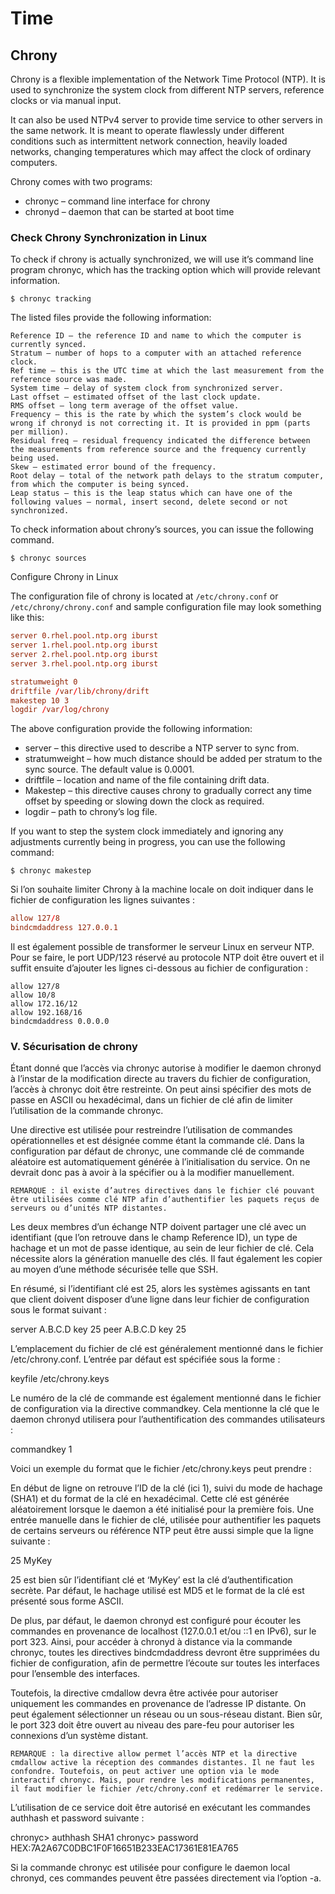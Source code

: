 # Time

## Chrony
Chrony is a flexible implementation of the Network Time Protocol (NTP). It is used to synchronize the system clock from different NTP servers, reference clocks or via manual input.

It can also be used NTPv4 server to provide time service to other servers in the same network. It is meant to operate flawlessly under different conditions such as intermittent network connection, heavily loaded networks, changing temperatures which may affect the clock of ordinary computers.

Chrony comes with two programs:

* chronyc – command line interface for chrony
* chronyd – daemon that can be started at boot time

### Check Chrony Synchronization in Linux

To check if chrony is actually synchronized, we will use it’s command line program chronyc, which has the tracking option which will provide relevant information.

```shell
$ chronyc tracking
```

The listed files provide the following information:

    Reference ID – the reference ID and name to which the computer is currently synced.
    Stratum – number of hops to a computer with an attached reference clock.
    Ref time – this is the UTC time at which the last measurement from the reference source was made.
    System time – delay of system clock from synchronized server.
    Last offset – estimated offset of the last clock update.
    RMS offset – long term average of the offset value.
    Frequency – this is the rate by which the system’s clock would be wrong if chronyd is not correcting it. It is provided in ppm (parts per million).
    Residual freq – residual frequency indicated the difference between the measurements from reference source and the frequency currently being used.
    Skew – estimated error bound of the frequency.
    Root delay – total of the network path delays to the stratum computer, from which the computer is being synced.
    Leap status – this is the leap status which can have one of the following values – normal, insert second, delete second or not synchronized.

To check information about chrony’s sources, you can issue the following command.

```shell
$ chronyc sources
```

Configure Chrony in Linux

The configuration file of chrony is located at `/etc/chrony.conf` or `/etc/chrony/chrony.conf` and sample configuration file may look something like this:

```conf
server 0.rhel.pool.ntp.org iburst
server 1.rhel.pool.ntp.org iburst
server 2.rhel.pool.ntp.org iburst
server 3.rhel.pool.ntp.org iburst

stratumweight 0
driftfile /var/lib/chrony/drift
makestep 10 3
logdir /var/log/chrony
```

The above configuration provide the following information:

* server – this directive used to describe a NTP server to sync from.
* stratumweight – how much distance should be added per stratum to the sync source. The default value is 0.0001.
* driftfile – location and name of the file containing drift data.
* Makestep – this directive causes chrony to gradually correct any time offset by speeding or slowing down the clock as required.
* logdir – path to chrony’s log file.

If you want to step the system clock immediately and ignoring any adjustments currently being in progress, you can use the following command:

```shell
$ chronyc makestep
```

Si l’on souhaite limiter Chrony à la machine locale on doit indiquer dans le fichier de configuration les lignes suivantes :

```conf
allow 127/8
bindcmdaddress 127.0.0.1
```

Il est également possible de transformer le serveur Linux en serveur NTP. Pour se faire, le port UDP/123 réservé au protocole NTP doit être ouvert et il suffit ensuite d’ajouter les lignes ci-dessous au fichier de configuration :

```coonf
allow 127/8
allow 10/8
allow 172.16/12
allow 192.168/16
bindcmdaddress 0.0.0.0
```

### V. Sécurisation de chrony

Étant donné que l’accès via chronyc autorise à modifier le daemon chronyd à l’instar de la modification directe au travers du fichier de configuration, l’accès à chronyc doit être restreinte. On peut ainsi spécifier des mots de passe en ASCII ou hexadécimal, dans un fichier de clé afin de limiter l’utilisation de la commande chronyc.

Une directive est utilisée pour restreindre l’utilisation de commandes opérationnelles et est désignée comme étant la commande clé. Dans la configuration par défaut de chronyc, une commande clé de commande aléatoire est automatiquement générée à l’initialisation du service. On ne devrait donc pas à avoir à la spécifier ou à la modifier manuellement.

    REMARQUE : il existe d’autres directives dans le fichier clé pouvant être utilisées comme clé NTP afin d’authentifier les paquets reçus de serveurs ou d’unités NTP distantes.

Les deux membres d’un échange NTP doivent partager une clé avec un identifiant (que l’on retrouve dans le champ Reference ID), un type de hachage et un mot de passe identique, au sein de leur fichier de clé. Cela nécessite alors la génération manuelle des clés. Il faut également les copier au moyen d’une méthode sécurisée telle que SSH.

En résumé, si l’identifiant clé est 25, alors les systèmes agissants en tant que client doivent disposer d’une ligne dans leur fichier de configuration sous le format suivant :

server A.B.C.D key 25
peer A.B.C.D key 25

L’emplacement du fichier de clé est généralement mentionné dans le fichier /etc/chrony.conf. L’entrée par défaut est spécifiée sous la forme :

keyfile /etc/chrony.keys

Le numéro de la clé de commande est également mentionné dans le fichier de configuration via la directive commandkey. Cela mentionne la clé que le daemon chronyd utilisera pour l’authentification des commandes utilisateurs :

commandkey 1

Voici un exemple du format que le fichier /etc/chrony.keys peut prendre :

En début de ligne on retrouve l’ID de la clé (ici 1), suivi du mode de hachage (SHA1) et du format de la clé en hexadécimal. Cette clé est générée aléatoirement lorsque le daemon a été initialisé pour la première fois. Une entrée manuelle dans le fichier de clé, utilisée pour authentifier les paquets de certains serveurs ou référence NTP peut être aussi simple que la ligne suivante :

25 MyKey

25 est bien sûr l’identifiant clé et ‘MyKey’ est la clé d’authentification secrète. Par défaut, le hachage utilisé est MD5 et le format de la clé est présenté sous forme ASCII.

De plus, par défaut, le daemon chronyd est configuré pour écouter les commandes en provenance de localhost (127.0.0.1 et/ou ::1 en IPv6), sur le port 323. Ainsi, pour accéder à chronyd à distance via la commande chronyc, toutes les directives bindcmdaddress devront être supprimées du fichier de configuration, afin de permettre l’écoute sur toutes les interfaces pour l’ensemble des interfaces.

Toutefois, la directive cmdallow devra être activée pour autoriser uniquement les commandes en provenance de l’adresse IP distante. On peut également sélectionner un réseau ou un sous-réseau distant. Bien sûr, le port 323 doit être ouvert au niveau des pare-feu pour autoriser les connexions d’un système distant.

    REMARQUE : la directive allow permet l’accès NTP et la directive cmdallow active la réception des commandes distantes. Il ne faut les confondre. Toutefois, on peut activer une option via le mode interactif chronyc. Mais, pour rendre les modifications permanentes, il faut modifier le fichier /etc/chrony.conf et redémarrer le service.

L’utilisation de ce service doit être autorisé en exécutant les commandes authhash et password suivante :

chronyc> authhash SHA1
chronyc> password HEX:7A2A67C0DBC1F0F16651B233EAC17361E81EA765

Si la commande chronyc est utilisée pour configure le daemon local chronyd, ces commandes peuvent être passées directement via l’option -a.
